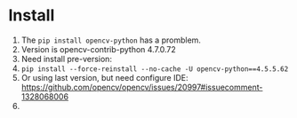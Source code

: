 # Install

1. The `pip install opencv-python` has a promblem. 
2. Version is opencv-contrib-python 4.7.0.72
3. Need install pre-version:
4. `pip install --force-reinstall --no-cache -U opencv-python==4.5.5.62`
5. Or using last version, but need configure IDE:
https://github.com/opencv/opencv/issues/20997#issuecomment-1328068006
6. 